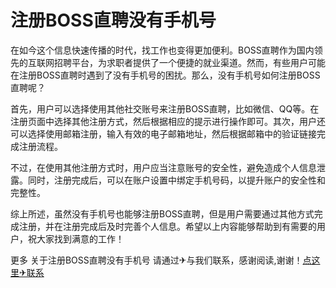 # 注册BOSS直聘没有手机号

在如今这个信息快速传播的时代，找工作也变得更加便利。BOSS直聘作为国内领先的互联网招聘平台，为求职者提供了一个便捷的就业渠道。然而，有些用户可能在注册BOSS直聘时遇到了没有手机号的困扰。那么，没有手机号如何注册BOSS直聘呢？

首先，用户可以选择使用其他社交账号来注册BOSS直聘，比如微信、QQ等。在注册页面中选择其他注册方式，然后根据相应的提示进行操作即可。其次，用户还可以选择使用邮箱注册，输入有效的电子邮箱地址，然后根据邮箱中的验证链接完成注册流程。

不过，在使用其他注册方式时，用户应当注意账号的安全性，避免造成个人信息泄露。同时，注册完成后，可以在账户设置中绑定手机号码，以提升账户的安全性和完整性。

综上所述，虽然没有手机号也能够注册BOSS直聘，但是用户需要通过其他方式完成注册，并在注册完成后及时完善个人信息。希望以上内容能够帮助到有需要的用户，祝大家找到满意的工作！

更多 关于注册BOSS直聘没有手机号 请通过✈与我们联系，感谢阅读,谢谢！[点这里✈联系](https://gg.k02.cc)